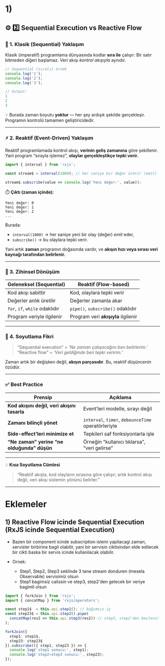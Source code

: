 
# 1)


## ⚙️ **2️⃣ Sequential Execution vs Reactive Flow**

### 📘 1. Klasik (Sequential) Yaklaşım

Klasik (imperatif) programlama dünyasında kodlar **sıra ile** çalışır:
Bir satır bitmeden diğeri başlamaz.
Veri akışı *kontrol akışıyla* aynıdır.

```js
// Sequential (sıralı) örnek
console.log('1');
console.log('2');
console.log('3');

// Output:
1
2
3
```

💡 Burada zaman boyutu **yoktur** — her şey ardışık şekilde gerçekleşir.
Programın kontrolü tamamen geliştiricidedir.

---

### ⚡ 2. Reaktif (Event-Driven) Yaklaşım

Reaktif programlamada kontrol akışı, **verinin geliş zamanına** göre şekillenir.
Yani program “sırayla işlemez”, **olaylar gerçekleştikçe tepki verir.**

```ts
import { interval } from 'rxjs';

const stream$ = interval(1000); // her saniye bir değer üretir (emit)

stream$.subscribe(value => console.log('Yeni değer:', value));
```

⏱️ **Çıktı (zaman içinde):**

```
Yeni değer: 0
Yeni değer: 1
Yeni değer: 2
...
```

Burada:

* `interval(1000)` → her saniye yeni bir olay (değer) *emit* eder,
* `subscribe()` → bu olaylara tepki verir.

Yani artık **zaman** programın doğasında vardır,
ve **akışın hızı veya sırası veri kaynağı tarafından belirlenir.**

---

### 🔄 3. Zihinsel Dönüşüm

| Geleneksel (Sequential)        | Reaktif (Flow-based)                |
| ------------------------------ | ----------------------------------- |
| Kod akışı sabittir             | Kod, olaylara tepki verir           |
| Değerler anlık üretilir        | Değerler zamanla akar               |
| `for`, `if`, `while` odaklıdır | `pipe()`, `subscribe()` odaklıdır   |
| Program veriyle ilgilenir      | Program veri **akışıyla** ilgilenir |

---

### 🧠 4. Soyutlama Fikri

> “Sequential execution” = *‘Ne zaman çalışacağını ben belirlerim.’*
> “Reactive flow” = *‘Veri geldiğinde ben tepki veririm.’*

Zaman artık bir değişken değil, **akışın parçasıdır**.
Bu, reaktif düşüncenin özüdür.

---

### ✅ Best Practice

| Prensip                                     | Açıklama                                            |
| ------------------------------------------- | --------------------------------------------------- |
| **Kod akışını değil, veri akışını tasarla** | Event’leri modelle, sırayı değil                    |
| **Zamanı bilinçli yönet**                   | `interval`, `timer`, `debounceTime` operatörleriyle |
| **Side-effect’leri minimize et**            | Tepkileri saf fonksiyonlarla işle                   |
| **“Ne zaman” yerine “ne olduğunda” düşün**  | Örneğin “kullanıcı tıklarsa”, “veri gelirse”        |

---

💡 **Kısa Soyutlama Cümlesi**

> “Reaktif akışta, kod olayların sırasına göre çalışır;
> artık kontrol akışı değil, veri akışı sistemin yönünü belirler.”

---



# Eklemeler

## 1) Reactive Flow icinde Sequential Execution (RxJS icinde Sequential Execution)

- Bazen bir component icinde subscription islemi yapilacagi zaman, servisler birbirine bagli olabilir, yani bir servisin ciktisindan elde edilecek bir cikti baska bir servis icinde kullanilacak olabilir.


- Ornek: 
    - Step1, Step2, Step3 seklinde 3 tane stream donduren (mesela Observable) servisimiz olsun
    - Step1 bagimsiz calissin ve step3, step2'den gelecek bir veriye bagimli olsun

```ts
import { forkJoin } from 'rxjs';
import { concatMap } from 'rxjs/operators';

const step1$  = this.api.step1(); // bağımsız iş
const step23$ = this.api.step2().pipe(
  concatMap(res2 => this.api.step3(res2)) // step3, step2'den beslenir
);

forkJoin({
  step1: step1$,
  step23: step23$
}).subscribe(({ step1, step23 }) => {
  console.log('step1 sonucu:', step1);
  console.log('step2→step3 sonucu:', step23);
});

```
